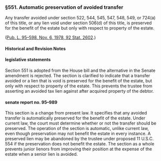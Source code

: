 ### §551. Automatic preservation of avoided transfer ###

Any transfer avoided under section 522, 544, 545, 547, 548, 549, or 724(a) of this title, or any lien void under section 506(d) of this title, is preserved for the benefit of the estate but only with respect to property of the estate.

([Pub. L. 95–598, Nov. 6, 1978, 92 Stat. 2602](/statviewer.htm?volume=92&page=2602).)

#### Historical and Revision Notes ####

#### legislative statements ####

Section 551 is adopted from the House bill and the alternative in the Senate amendment is rejected. The section is clarified to indicate that a transfer avoided or a lien that is void is preserved for the benefit of the estate, but only with respect to property of the estate. This prevents the trustee from asserting an avoided tax lien against after acquired property of the debtor.

#### senate report no. 95–989 ####

This section is a change from present law. It specifies that any avoided transfer is automatically preserved for the benefit of the estate. Under current law, the court must determine whether or not the transfer should be preserved. The operation of the section is automatic, unlike current law, even though preservation may not benefit the estate in every instance. A preserved lien may be abandoned by the trustee under proposed 11 U.S.C. 554 if the preservation does not benefit the estate. The section as a whole prevents junior lienors from improving their position at the expense of the estate when a senior lien is avoided.